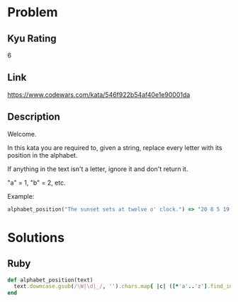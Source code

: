 # Problem

## Kyu Rating

6

## Link

https://www.codewars.com/kata/546f922b54af40e1e90001da

## Description

Welcome.

In this kata you are required to, given a string, replace every letter with its position in the alphabet.

If anything in the text isn't a letter, ignore it and don't return it.

"a" = 1, "b" = 2, etc.

Example:

```ruby
alphabet_position("The sunset sets at twelve o' clock.") => "20 8 5 19 21 14 19 5 20 19 5 20 19 1 20 20 23 5 12 22 5 15 3 12 15 3 11"
```

# Solutions

## Ruby
```ruby
def alphabet_position(text)
  text.downcase.gsub(/\W|\d|_/, '').chars.map{ |c| ([*'a'..'z'].find_index(c) + 1).to_s }.join(' ')  
end
```
